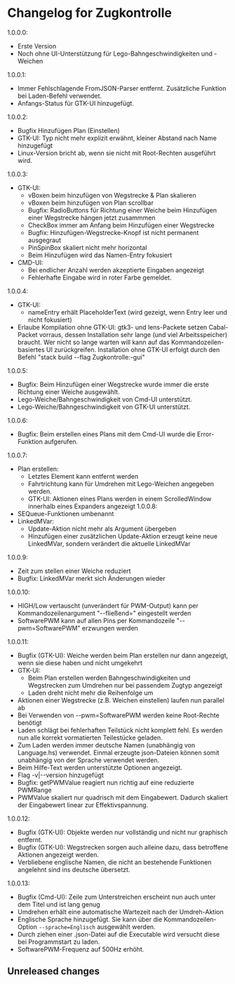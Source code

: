# Changelog for Zugkontrolle
1.0.0.0:
- Erste Version
- Noch ohne UI-Unterstützung für Lego-Bahngeschwindigkeiten und -Weichen

1.0.0.1:
- Immer Fehlschlagende FromJSON-Parser entfernt. Zusätzliche Funktion bei Laden-Befehl verwendet.
- Anfangs-Status für GTK-UI hinzugefügt.

1.0.0.2:
- Bugfix Hinzufügen Plan (Einstellen)
- GTK-UI: Typ nicht mehr explizit erwähnt, kleiner Abstand nach Name hinzugefügt
- Linux-Version bricht ab, wenn sie nicht mit Root-Rechten ausgeführt wird.

1.0.0.3:
- GTK-UI:
    - vBoxen beim hinzufügen von Wegstrecke & Plan skalieren
    - vBoxen beim hinzufügen von Plan scrollbar
    - Bugfix: RadioButtons für Richtung einer Weiche beim Hinzufügen einer Wegstrecke hängen jetzt zusammmen
    - CheckBox immer am Anfang beim Hinzufügen einer Wegstrecke
    - Bugfix: Hinzufügen-Wegstrecke-Knopf ist nicht permanent ausgegraut
    - PinSpinBox skaliert nicht mehr horizontal
    - Beim Hinzufügen wird das Namen-Entry fokusiert
- CMD-UI:
    - Bei endlicher Anzahl werden akzeptierte Eingaben angezeigt
    - Fehlerhafte Eingabe wird in roter Farbe gemeldet.

1.0.0.4:
- GTK-UI:
    - nameEntry erhält PlaceholderText (wird gezeigt, wenn Entry leer und nicht fokusiert)
- Erlaube Kompilation ohne GTK-UI:
    gtk3- und lens-Packete setzen Cabal-Packet vorraus, dessen Installation sehr lange (und viel Arbeitsspeicher) braucht.
    Wer nicht so lange warten will kann auf das Kommandozeilen-basiertes UI zurückgreifen.
    Installation ohne GTK-UI erfolgt durch den Befehl "stack build --flag Zugkontrolle:-gui"

1.0.0.5:
- Bugfix: Beim Hinzufügen einer Wegstrecke wurde immer die erste Richtung einer Weiche ausgewählt.
- Lego-Weiche/Bahngeschwindigkeit von Cmd-UI unterstützt.
- Lego-Weiche/Bahngeschwindigkeit von GTK-UI unterstützt.

1.0.0.6:
- Bugfix: Beim erstellen eines Plans mit dem Cmd-UI wurde die Error-Funktion aufgerufen.

1.0.0.7:
- Plan erstellen:
    - Letztes Element kann entfernt werden
    - Fahrtrichtung kann für Umdrehen mit Lego-Weichen angegeben werden.
    - GTK-UI: Aktionen eines Plans werden in einem ScrolledWindow innerhalb eines Expanders angezeigt
1.0.0.8:
- SEQueue-Funktionen umbenannt
- LinkedMVar:
    - Update-Aktion nicht mehr als Argument übergeben
    - Hinzufügen einer zusätzlichen Update-Aktion erzeugt keine neue LinkedMVar, sondern verändert die aktuelle LinkedMVar

1.0.0.9:
- Zeit zum stellen einer Weiche reduziert
- Bugfix: LinkedMVar merkt sich Änderungen wieder

1.0.0.10:
- HIGH/Low vertauscht (unverändert für PWM-Output)
    kann per Kommandozeilenargument "--fließend=<Value>" eingestellt werden
- SoftwarePWM kann auf allen Pins per Kommandozeile "--pwm=SoftwarePWM" erzwungen werden

1.0.0.11:
- Bugfix (GTK-UI): Weiche werden beim Plan erstellen nur dann angezeigt, wenn sie diese haben und nicht umgekehrt
- GTK-UI:
    - Beim Plan erstellen werden Bahngeschwindigkeiten und Wegstrecken zum Umdrehen nur bei passendem Zugtyp angezeigt
    - Laden dreht nicht mehr die Reihenfolge um
- Aktionen einer Wegstrecke (z.B. Weichen einstellen) laufen nun parallel ab
- Bei Verwenden von --pwm=SoftwarePWM werden keine Root-Rechte benötigt
- Laden schlägt bei fehlerhaften Teilstück nicht komplett fehl. Es werden nun alle korrekt vormatierten Teilestücke geladen.
- Zum Laden werden immer deutsche Namen (unabhängig von Language.hs) verwendet.
    Einmal erzeugte json-Dateien können somit unabhängig von der Sprache verwendet werden.
- Beim Hilfe-Text werden unterstützte Optionen angezeigt.
- Flag -v|--version hinzugefügt
- Bugfix: getPWMValue reagiert nun richtig auf eine reduzierte PWMRange
- PWMValue skaliert nur quadrisch mit dem Eingabewert. Dadurch skaliert der Eingabewert linear zur Effektivspannung.

1.0.0.12:
- Bugfix (GTK-UI): Objekte werden nur vollständig und nicht nur graphisch entfernt.
- Bugfix (GTK-UI): Wegstrecken sorgen auch alleine dazu,  dass betroffene Aktionen angezeigt werden.
- Verbliebene englische Namen, die nicht an bestehende Funktionen angelehnt sind ins deutsche übersetzt.

1.0.0.13:
- Bugfix (Cmd-UI): Zeile zum Unterstreichen erscheint nun auch unter dem Titel und ist lang genug
- Umdrehen erhält eine automatische Wartezeit nach der Umdreh-Aktion
- Englische Sprache hinzugefügt. Sie kann über die Kommandozeilen-Option `--sprache=Englisch` ausgewählt werden.
- Durch ziehen einer .json-Datei auf die Executable wird versucht diese bei Programmstart zu laden.
- SoftwarePWM-Frequenz auf 500Hz erhöht.
## Unreleased changes